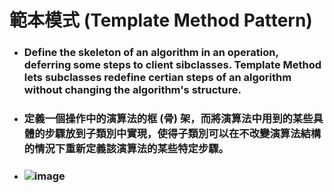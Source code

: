 範本模式 (Template Method Pattern)
=====
* ### Define the skeleton of an algorithm in an operation, deferring some steps to client sibclasses. Template Method lets subclasses redefine certian steps of an algorithm without changing the algorithm's structure.
* ### 定義一個操作中的演算法的框 (骨) 架，而將演算法中用到的某些具體的步驟放到子類別中實現，使得子類別可以在不改變演算法結構的情況下重新定義該演算法的某些特定步驟。
* ### ![image](https://gitlab.com/ChiangWei/main/-/raw/master/DesignPatterns%20(Python)/%E7%AF%84%E6%9C%AC%E6%A8%A1%E5%BC%8F%20(Template%20Method%20Pattern)/%E7%AF%84%E6%9C%AC%E6%A8%A1%E5%BC%8F%E7%9A%84%E9%A1%9E%E5%88%A5%E5%9C%96.jpg)
